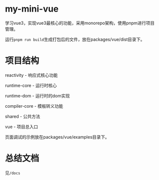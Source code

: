 # my-mini-vue

学习vue3，实现vue3最核心的功能，采用monorepo架构，使用pnpm进行项目管理。

运行`pnpm run build`生成打包后的文件，放在packages/vue/dist目录下。

# 项目结构

reactivity - 响应式核心功能

runtime-core - 运行时核心

runtime-dom - 运行时的dom实现

compiler-core - 模板转义功能

shared - 公共方法

vue - 项目总入口

页面调试的示例放在packages/vue/examples目录下。

# 总结文档

见`/docs`
